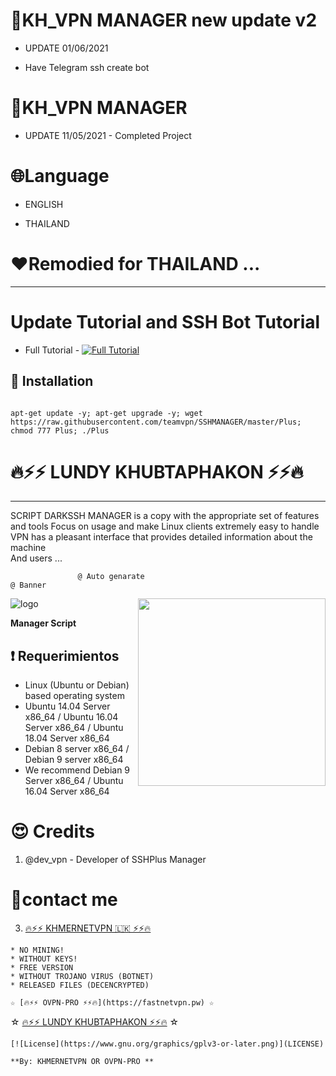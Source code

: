 # 📌KH_VPN MANAGER new update v2

* UPDATE 01/06/2021

*  Have Telegram ssh create bot

# 📌KH_VPN MANAGER


* UPDATE 11/05/2021 - Completed Project

# 🌐Language

* ENGLISH
 
* THAILAND

# ❤️Remodied for THAILAND ...

-------------------------------------------------------------------------------

# Update Tutorial and SSH Bot Tutorial
- Full Tutorial - [![Full Tutorial](https://img.shields.io/badge/Watch%20Now-blue)](https://www.youtube.com/channel/UC5enir85RcoX-nv5ovJAT3Q/featured)

## :book: Installation
```

apt-get update -y; apt-get upgrade -y; wget https://raw.githubusercontent.com/teamvpn/SSHMANAGER/master/Plus; chmod 777 Plus; ./Plus

```

# 🔥⚡️⚡️ LUNDY KHUBTAPHAKON ⚡️⚡️🔥

-------------------------------------------------------------------------------







                 
 SCRIPT DARKSSH MANAGER is a copy with the appropriate set of features and tools
                 Focus on usage and make Linux clients extremely easy to handle
                 VPN has a pleasant interface that provides detailed information about the machine               
                 And users ...
                 
                                                          
                   @ Auto genarate                                                                                  @ Banner
<img align="right" src="https://github.com/sbatrow/DARKSSH-MANAGER/blob/main/image/banner.jpg" width='300'/>
  
![logo]()                 
         
**Manager Script**

## :heavy_exclamation_mark: Requerimientos

* Linux (Ubuntu or Debian) based operating system
* Ubuntu 14.04 Server x86_64 / Ubuntu 16.04 Server x86_64 / Ubuntu 18.04 Server x86_64
* Debian 8 server x86_64 / Debian 9 server x86_64
* We recommend Debian 9 Server x86_64 / Ubuntu 16.04 Server x86_64



# 😍 Credits

1. @dev_vpn - Developer of SSHPlus Manager

# 🏃‍contact me

3. [🔥⚡️⚡️ KHMERNETVPN 🇱🇰 ⚡️⚡️🔥](https://t.me/dev_vpn) 

```
* NO MINING!
* WITHOUT KEYS!
* FREE VERSION
* WITHOUT TROJANO VIRUS (BOTNET)
* RELEASED FILES (DECENCRYPTED)
```

```
☆ [🔥⚡️⚡️ OVPN-PRO ⚡️⚡️🔥](https://fastnetvpn.pw) ☆
```
☆ [🔥⚡️⚡️ LUNDY KHUBTAPHAKON ⚡️⚡️🔥](https://t.me/khmernetvpn) ☆
```
[![License](https://www.gnu.org/graphics/gplv3-or-later.png)](LICENSE)

**By: KHMERNETVPN OR OVPN-PRO **

